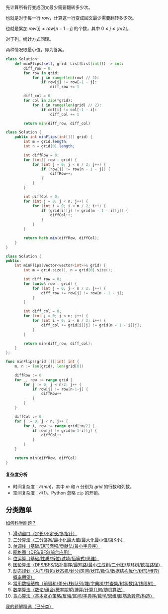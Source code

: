 先计算所有行变成回文最少需要翻转多少次。

也就是对于每一行 $\textit{row}$，计算这一行变成回文最少需要翻转多少次。

也就是累加 $\textit{row}[j]\ne \textit{row}[n-1-j]$ 的个数，其中 $0\le j \le \lfloor n/2 \rfloor$。

对于列，统计方式同理。

两种情况取最小值，即为答案。

```py [sol-Python3]
class Solution:
    def minFlips(self, grid: List[List[int]]) -> int:
        diff_row = 0
        for row in grid:
            for j in range(len(row) // 2):
                if row[j] != row[-1 - j]:
                    diff_row += 1

        diff_col = 0
        for col in zip(*grid):
            for i in range(len(grid) // 2):
                if col[i] != col[-1 - i]:
                    diff_col += 1

        return min(diff_row, diff_col)
```

```java [sol-Java]
class Solution {
    public int minFlips(int[][] grid) {
        int m = grid.length;
        int n = grid[0].length;

        int diffRow = 0;
        for (int[] row : grid) {
            for (int j = 0; j < n / 2; j++) {
                if (row[j] != row[n - 1 - j]) {
                    diffRow++;
                }
            }
        }

        int diffCol = 0;
        for (int j = 0; j < n; j++) {
            for (int i = 0; i < m / 2; i++) {
                if (grid[i][j] != grid[m - 1 - i][j]) {
                    diffCol++;
                }
            }
        }

        return Math.min(diffRow, diffCol);
    }
}
```

```cpp [sol-C++]
class Solution {
public:
    int minFlips(vector<vector<int>>& grid) {
        int m = grid.size(), n = grid[0].size();

        int diff_row = 0;
        for (auto& row : grid) {
            for (int j = 0; j < n / 2; j++) {
                diff_row += row[j] != row[n - 1 - j];
            }
        }

        int diff_col = 0;
        for (int j = 0; j < n; j++) {
            for (int i = 0; i < m / 2; i++) {
                diff_col += grid[i][j] != grid[m - 1 - i][j];
            }
        }

        return min(diff_row, diff_col);
    }
};
```

```go [sol-Go]
func minFlips(grid [][]int) int {
	m, n := len(grid), len(grid[0])

	diffRow := 0
	for _, row := range grid {
		for j := 0; j < n/2; j++ {
			if row[j] != row[n-1-j] {
				diffRow++
			}
		}
	}

	diffCol := 0
	for j := 0; j < n; j++ {
		for i, row := range grid[:m/2] {
			if row[j] != grid[m-1-i][j] {
				diffCol++
			}
		}
	}

	return min(diffRow, diffCol)
}
```

#### 复杂度分析

- 时间复杂度：$\mathcal{O}(mn)$，其中 $m$ 和 $n$ 分别为 $\textit{grid}$ 的行数和列数。
- 空间复杂度：$\mathcal{O}(1)$。Python 忽略 `zip` 的开销。

## 分类题单

[如何科学刷题？](https://leetcode.cn/circle/discuss/RvFUtj/)

1. [滑动窗口（定长/不定长/多指针）](https://leetcode.cn/circle/discuss/0viNMK/)
2. [二分算法（二分答案/最小化最大值/最大化最小值/第K小）](https://leetcode.cn/circle/discuss/SqopEo/)
3. [单调栈（基础/矩形面积/贡献法/最小字典序）](https://leetcode.cn/circle/discuss/9oZFK9/)
4. [网格图（DFS/BFS/综合应用）](https://leetcode.cn/circle/discuss/YiXPXW/)
5. [位运算（基础/性质/拆位/试填/恒等式/思维）](https://leetcode.cn/circle/discuss/dHn9Vk/)
6. [图论算法（DFS/BFS/拓扑排序/最短路/最小生成树/二分图/基环树/欧拉路径）](https://leetcode.cn/circle/discuss/01LUak/)
7. [动态规划（入门/背包/状态机/划分/区间/状压/数位/数据结构优化/树形/博弈/概率期望）](https://leetcode.cn/circle/discuss/tXLS3i/)
8. [常用数据结构（前缀和/差分/栈/队列/堆/字典树/并查集/树状数组/线段树）](https://leetcode.cn/circle/discuss/mOr1u6/)
9. [数学算法（数论/组合/概率期望/博弈/计算几何/随机算法）](https://leetcode.cn/circle/discuss/IYT3ss/)
10. [贪心算法（基本贪心策略/反悔/区间/字典序/数学/思维/脑筋急转弯/构造）](https://leetcode.cn/circle/discuss/g6KTKL/)

[我的题解精选（已分类）](https://github.com/EndlessCheng/codeforces-go/blob/master/leetcode/SOLUTIONS.md)
